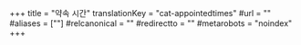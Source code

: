 +++
title = "약속 시간"
translationKey = "cat-appointedtimes"
#url = ""
#aliases = [""]
#relcanonical = ""
#redirectto = ""
#metarobots = "noindex"
+++
